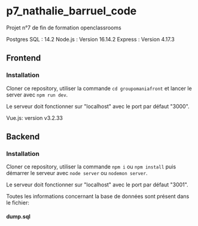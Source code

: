 # p7_nathalie_barruel_code
Projet n°7 de fin de formation openclassrooms

Postgres SQL : 14.2
Node.js : Version 16.14.2
Express : Version 4.17.3

## Frontend ##
### Installation ###
Cloner ce repository, utiliser la commande `cd groupomaniafront` et lancer le server avec `npm run dev`.

Le serveur doit fonctionner sur "localhost" avec le port par défaut "3000".

Vue.js: version v3.2.33

## Backend ##
### Installation ###
Cloner ce repository, utiliser la commande `npm i` ou `npm install` puis démarrer le serveur avec `node server` ou `nodemon server`.

Le serveur doit fonctionner sur "localhost" avec le port par défaut "3001".

Toutes les informations concernant la base de données sont présent dans le fichier: 
#### dump.sql ####